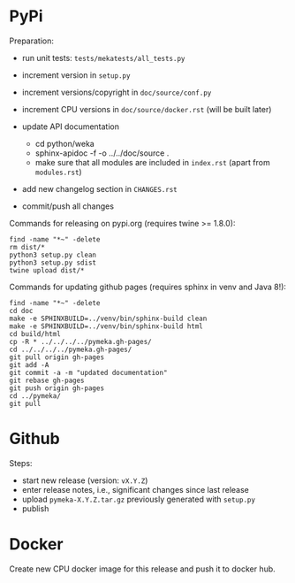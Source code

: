 # PyPi

Preparation:

* run unit tests: `tests/mekatests/all_tests.py`
* increment version in `setup.py`
* increment versions/copyright in `doc/source/conf.py`
* increment CPU versions in `doc/source/docker.rst` (will be built later)  
* update API documentation

  * cd python/weka
  * sphinx-apidoc -f -o ../../doc/source .
  * make sure that all modules are included in `index.rst` (apart from `modules.rst`)
    
* add new changelog section in `CHANGES.rst`
* commit/push all changes

Commands for releasing on pypi.org (requires twine >= 1.8.0):

```
find -name "*~" -delete
rm dist/*
python3 setup.py clean
python3 setup.py sdist
twine upload dist/*
```

Commands for updating github pages (requires sphinx in venv and Java 8!):

```
find -name "*~" -delete
cd doc
make -e SPHINXBUILD=../venv/bin/sphinx-build clean
make -e SPHINXBUILD=../venv/bin/sphinx-build html
cd build/html
cp -R * ../../../../pymeka.gh-pages/
cd ../../../../pymeka.gh-pages/
git pull origin gh-pages
git add -A
git commit -a -m "updated documentation"
git rebase gh-pages
git push origin gh-pages
cd ../pymeka/
git pull
```


# Github

Steps:

* start new release (version: `vX.Y.Z`)
* enter release notes, i.e., significant changes since last release
* upload `pymeka-X.Y.Z.tar.gz` previously generated with `setup.py`
* publish


# Docker

Create new CPU docker image for this release and push it to docker hub.
